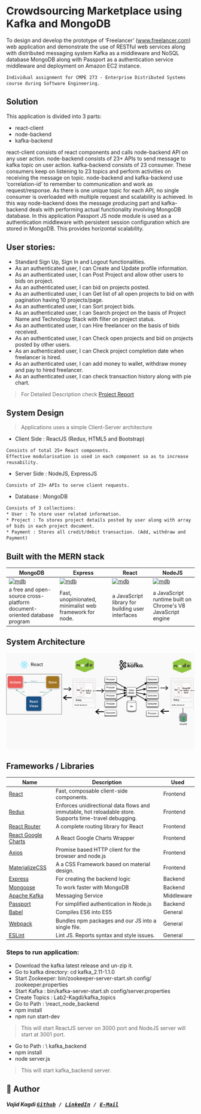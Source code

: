 # Crowdsourcing Marketplace using Kafka and MongoDB
To design and develop the prototype of ‘Freelancer’ (www.freelancer.com) web application and demonstrate the use of RESTful web services along with distributed messaging system Kafka as a middleware and NoSQL database MongoDB along with Passport as a authentication service middleware and deployment on Amazon EC2 instance.

```
Individual assignment for CMPE 273 - Enterprise Distributed Systems course during Software Engineering.
```

## Solution

This application is divided into 3 parts:

* react-client
* node-backend
* kafka-backend

react-client consists of react components and calls node-backend API on any user action. node-backend consists of 23+ APIs to send message to kafka topic on user action. kafka-backend consists of 23 consumer. These consumers keep on listening to 23 topics and perform activities on receiving the message on topic. node-backend and kafka-backend use ‘correlation-id’ to remember to communication and work as request/response. As there is one unique topic for each API, no single consumer is overloaded with multiple request and scalability is achieved.
In this way node-backend does the message producing part and kafka-backend deals with performing actual functionality involving MongoDB database.
In this application Passport JS node module is used as a authentication middleware with persistent session configuration which are stored in MongoDB. This provides horizontal scalability.


## User stories:

* Standard Sign Up, Sign In and Logout functionalities.
* As an authenticated user, I can Create and Update profile information.
* As an authenticated user, I can Post Project and allow other users to bids on project.
* As an authenticated user, I can bid on projects posted.
* As an authenticated user, I can Get list of all open projects to bid on with pagination having 10 projects/page.
* As an authenticated user, I can Sort project bids.
* As an authenticated user, I can Search project on the basis of Project Name and Technology Stack with filter on project status.
* As an authenticated user, I can Hire freelancer on the basis of bids received.
* As an authenticated user, I can Check open projects and bid on projects posted by other users.
* As an authenticated user, I can Check project completion date when freelancer is hired.
* As an authenticated user, I can add money to wallet, withdraw money and pay to hired freelancer.
* As an authenticated user, I can check transaction history along with pie chart.


> For Detailed Description check [Project Report](https://docs.google.com/document/d/14v4p5swxtRjUb70MkDxANsna8J_v6lTp_ZQQnkOU78Q/edit?usp=sharing)


## System Design
> Applications uses a simple Client-Server architecture

* Client Side : ReactJS (Redux, HTML5 and Bootstrap)
```
Consists of total 25+ React components. 
Effective modularisation is used in each component so as to increase reusability.
```

* Server Side : NodeJS, ExpressJS
```
Consists of 23+ APIs to serve client requests.
```

* Database :  MongoDB
```
Consists of 3 collections:
* User : To store user related information.
* Project : To stores project details posted by user along with array of bids in each project document.
* Payment : Stores all credit/debit transaction. (Add, withdraw and Payment)

```

## Built with the MERN stack 

|MongoDB|Express|React|NodeJS|
|--|--|--|--|
|[![mdb](https://github.com/mongodb-js/leaf/blob/master/dist/mongodb-leaf_256x256.png?raw=true)](https://www.mongodb.com/)|[![mdb](https://camo.githubusercontent.com/fc61dcbdb7a6e49d3adecc12194b24ab20dfa25b/68747470733a2f2f692e636c6f756475702e636f6d2f7a6659366c4c376546612d3330303078333030302e706e67)](http://expressjs.com/de/)|[![mdb](https://cdn.auth0.com/blog/react-js/react.png)](https://facebook.github.io/react/)|[![mdb](https://camo.githubusercontent.com/9c24355bb3afbff914503b663ade7beb341079fa/68747470733a2f2f6e6f64656a732e6f72672f7374617469632f696d616765732f6c6f676f2d6c696768742e737667)](https://nodejs.org/en/)|
|a free and open-source cross-platform document-oriented database program|Fast, unopinionated, minimalist web framework for node.|a JavaScript library for building user interfaces|a JavaScript runtime built on Chrome's V8 JavaScript engine|


## System Architecture
![Architecture](/Architecture.png)


## Frameworks / Libraries

| **Name** | **Description** |**Used**|
|----------|-------|---|
|  [React](https://facebook.github.io/react/)  |   Fast, composable client-side components.    | Frontend |
|  [Redux](http://redux.js.org) |  Enforces unidirectional data flows and immutable, hot reloadable store. Supports time-travel debugging. | Frontend |
|  [React Router](https://github.com/reactjs/react-router) | A complete routing library for React | Frontend |  Compiles ES6 to ES5. Enjoy the new version of JavaScript today.     | Frontend |
| [React Google Charts](https://github.com/RakanNimer/react-google-charts) | A React Google Charts Wrapper | Frontend |
| [Axios](https://github.com/mzabriskie/axios) | Promise based HTTP client for the browser and node.js | Frontend |
| [MaterializeCSS](http://materializecss.com/) | A a CSS Framework based on material design. | Frontend |
| [Express](https://github.com/expressjs/express) | For creating the backend logic | Backend |
| [Mongoose](https://github.com/Automattic/mongoose) | To work faster with MongoDB | Backend |
| [Apache Kafka](https://kafka.apache.org/)| Messaging Service | Middleware |
| [Passport](http://passportjs.org/) | For simplified authentication in Node.js | Backend |
| [Babel](https://github.com/babel/babel) | Compiles ES6 into ES5 | General |
| [Webpack](http://webpack.github.io) | Bundles npm packages and our JS into a single file. | General |  
| [ESLint](http://eslint.org/)| Lint JS. Reports syntax and style issues. | General |


### Steps to run application:

*	Download the kafka latest release and un-zip it.
*	Go to kafka directory: cd kafka_2.11-1.1.0
*	Start Zookeeper: bin/zookeeper-server-start.sh config/ zookeeper.properties
*	Start Kafka :  bin/kafka-server-start.sh config/server.properties
*	Create Topics : Lab2-Kagdi/kafka_topics
* Go to Path : \react_node_backend
* npm install
* npm run start-dev

> This will start ReactJS server on 3000 port and NodeJS server will start at 3001 port.

* Go to Path : \ kafka_backend
* npm install
*	node server.js

> This will start kafka_backend server.

## 📝 Author
[<img src="" align="right" height="100">](https://github.com/heyitsvajid)

##### Vajid Kagdi <kbd> [Github](https://github.com/heyitsvajid) / [LinkedIn](https://www.linkedin.com/in/heyitsvajid) / [E-Mail](mailto:vajid9@gmail.com)</kbd>
